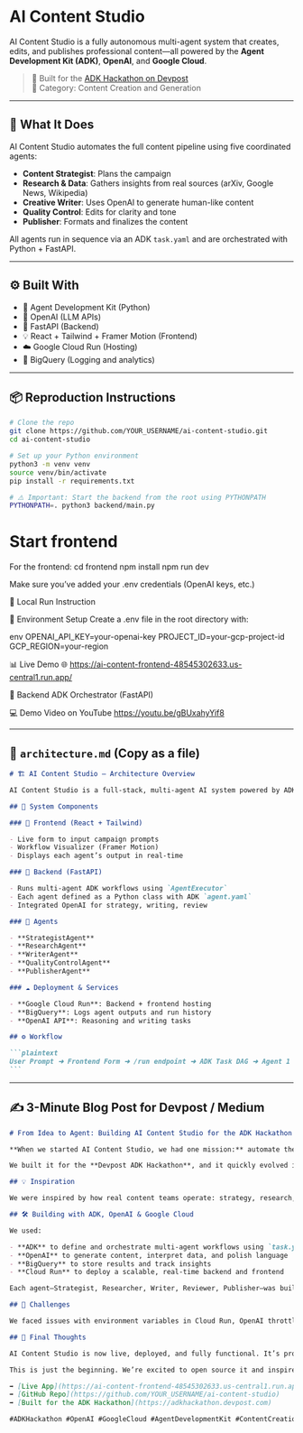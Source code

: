 # AI Content Studio

AI Content Studio is a fully autonomous multi-agent system that creates, edits, and publishes professional content—all powered by the **Agent Development Kit (ADK)**, **OpenAI**, and **Google Cloud**.

> 🚀 Built for the [ADK Hackathon on Devpost](https://adkhackathon.devpost.com/)  
> 🧠 Category: Content Creation and Generation

---

## 🧠 What It Does

AI Content Studio automates the full content pipeline using five coordinated agents:

- **Content Strategist**: Plans the campaign
- **Research & Data**: Gathers insights from real sources (arXiv, Google News, Wikipedia)
- **Creative Writer**: Uses OpenAI to generate human-like content
- **Quality Control**: Edits for clarity and tone
- **Publisher**: Formats and finalizes the content

All agents run in sequence via an ADK `task.yaml` and are orchestrated with Python + FastAPI.

---

## ⚙️ Built With

- 🧱 Agent Development Kit (Python)
- 🤖 OpenAI (LLM APIs)
- 🧠 FastAPI (Backend)
- 💡 React + Tailwind + Framer Motion (Frontend)
- ☁️ Google Cloud Run (Hosting)
- 🧮 BigQuery (Logging and analytics)

---

## 📦 Reproduction Instructions

```bash
# Clone the repo
git clone https://github.com/YOUR_USERNAME/ai-content-studio.git
cd ai-content-studio

# Set up your Python environment
python3 -m venv venv
source venv/bin/activate
pip install -r requirements.txt

# ⚠️ Important: Start the backend from the root using PYTHONPATH
PYTHONPATH=. python3 backend/main.py

```

# Start frontend

For the frontend:
cd frontend
npm install
npm run dev

Make sure you’ve added your .env credentials (OpenAI keys, etc.)

🧪 Local Run Instruction

🔐 Environment Setup
Create a .env file in the root directory with:

env
OPENAI_API_KEY=your-openai-key
PROJECT_ID=your-gcp-project-id
GCP_REGION=your-region

📊 Live Demo
🌐 https://ai-content-frontend-48545302633.us-central1.run.app/

🧠 Backend ADK Orchestrator (FastAPI)

💻 Demo Video on YouTube
https://youtu.be/gBUxahyYif8

---

## 🧭 `architecture.md` (Copy as a file)

````markdown
# 🏗️ AI Content Studio – Architecture Overview

AI Content Studio is a full-stack, multi-agent AI system powered by ADK and Google Cloud.

## 🔧 System Components

### 🎯 Frontend (React + Tailwind)

- Live form to input campaign prompts
- Workflow Visualizer (Framer Motion)
- Displays each agent’s output in real-time

### 🚀 Backend (FastAPI)

- Runs multi-agent ADK workflows using `AgentExecutor`
- Each agent defined as a Python class with ADK `agent.yaml`
- Integrated OpenAI for strategy, writing, review

### 🤖 Agents

- **StrategistAgent**
- **ResearchAgent**
- **WriterAgent**
- **QualityControlAgent**
- **PublisherAgent**

### ☁️ Deployment & Services

- **Google Cloud Run**: Backend + frontend hosting
- **BigQuery**: Logs agent outputs and run history
- **OpenAI API**: Reasoning and writing tasks

## ⚙️ Workflow

```plaintext
User Prompt ➜ Frontend Form ➜ /run endpoint ➜ ADK Task DAG ➜ Agent 1 ➜ Agent 2 ➜ ... ➜ Final Output ➜ Render in UI
```
````

---

## ✍️ 3-Minute Blog Post for Devpost / Medium

```markdown
# From Idea to Agent: Building AI Content Studio for the ADK Hackathon

**When we started AI Content Studio, we had one mission:** automate the entire content creation process—just like a real marketing team, but powered by intelligent agents.

We built it for the **Devpost ADK Hackathon**, and it quickly evolved into more than just a project. It became a blueprint for orchestrating collaborative AI agents across the full content lifecycle.

## 💡 Inspiration

We were inspired by how real content teams operate: strategy, research, writing, editing, publishing. We asked: _what if each of those roles could be filled by a specialized AI agent?_ The Agent Development Kit made that idea possible.

## 🛠️ Building with ADK, OpenAI & Google Cloud

We used:

- **ADK** to define and orchestrate multi-agent workflows using `task.yaml`
- **OpenAI** to generate content, interpret data, and polish language
- **BigQuery** to store results and track insights
- **Cloud Run** to deploy a scalable, real-time backend and frontend

Each agent—Strategist, Researcher, Writer, Reviewer, Publisher—was built as a modular service, running together in an orchestrated pipeline. It was exciting to see them collaborate in real-time.

## 🚧 Challenges

We faced issues with environment variables in Cloud Run, OpenAI throttling, and syncing agent outputs across services. But we debugged relentlessly, tested iteratively, and stayed true to our mission.

## 🚀 Final Thoughts

AI Content Studio is now live, deployed, and fully functional. It’s proof that multi-agent AI systems aren't just research—they’re usable, scalable, and real.

This is just the beginning. We’re excited to open source it and inspire more builders.

➡️ [Live App](https://ai-content-frontend-48545302633.us-central1.run.app)  
➡️ [GitHub Repo](https://github.com/YOUR_USERNAME/ai-content-studio)  
➡️ [Built for the ADK Hackathon](https://adkhackathon.devpost.com)

#ADKHackathon #OpenAI #GoogleCloud #AgentDevelopmentKit #ContentCreation #HackathonJourney
```
